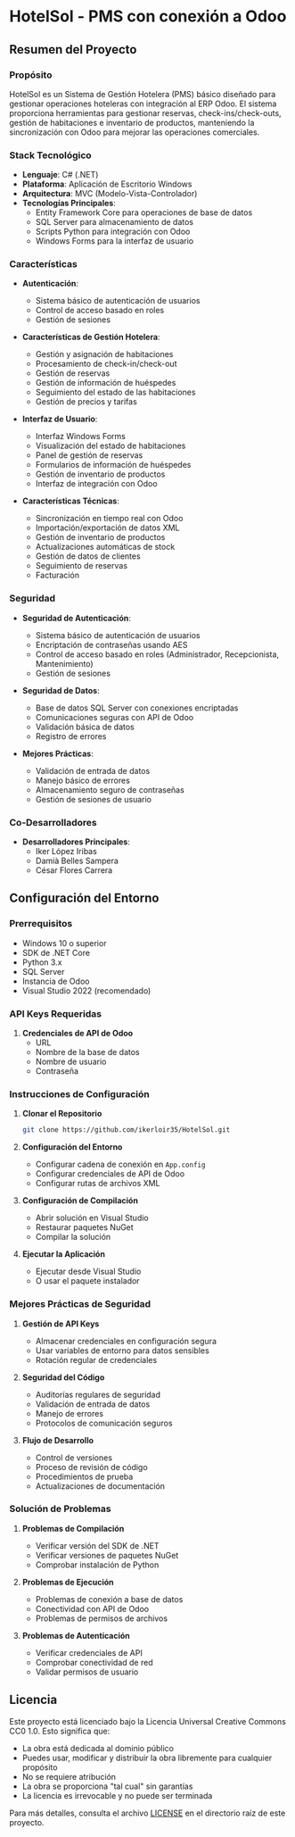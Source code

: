 # HotelSol - PMS con conexión a Odoo

## Resumen del Proyecto

### Propósito

HotelSol es un Sistema de Gestión Hotelera (PMS) básico diseñado para gestionar operaciones hoteleras con integración al ERP Odoo. El sistema proporciona herramientas para gestionar reservas, check-ins/check-outs, gestión de habitaciones e inventario de productos, manteniendo la sincronización con Odoo para mejorar las operaciones comerciales.

### Stack Tecnológico

- **Lenguaje**: C# (.NET)
- **Plataforma**: Aplicación de Escritorio Windows
- **Arquitectura**: MVC (Modelo-Vista-Controlador)
- **Tecnologías Principales**:
  - Entity Framework Core para operaciones de base de datos
  - SQL Server para almacenamiento de datos
  - Scripts Python para integración con Odoo
  - Windows Forms para la interfaz de usuario

### Características

- **Autenticación**:

  - Sistema básico de autenticación de usuarios
  - Control de acceso basado en roles
  - Gestión de sesiones

- **Características de Gestión Hotelera**:

  - Gestión y asignación de habitaciones
  - Procesamiento de check-in/check-out
  - Gestión de reservas
  - Gestión de información de huéspedes
  - Seguimiento del estado de las habitaciones
  - Gestión de precios y tarifas

- **Interfaz de Usuario**:

  - Interfaz Windows Forms
  - Visualización del estado de habitaciones
  - Panel de gestión de reservas
  - Formularios de información de huéspedes
  - Gestión de inventario de productos
  - Interfaz de integración con Odoo

- **Características Técnicas**:
  - Sincronización en tiempo real con Odoo
  - Importación/exportación de datos XML
  - Gestión de inventario de productos
  - Actualizaciones automáticas de stock
  - Gestión de datos de clientes
  - Seguimiento de reservas
  - Facturación

### Seguridad

- **Seguridad de Autenticación**:

  - Sistema básico de autenticación de usuarios
  - Encriptación de contraseñas usando AES
  - Control de acceso basado en roles (Administrador, Recepcionista, Mantenimiento)
  - Gestión de sesiones

- **Seguridad de Datos**:

  - Base de datos SQL Server con conexiones encriptadas
  - Comunicaciones seguras con API de Odoo
  - Validación básica de datos
  - Registro de errores

- **Mejores Prácticas**:
  - Validación de entrada de datos
  - Manejo básico de errores
  - Almacenamiento seguro de contraseñas
  - Gestión de sesiones de usuario

### Co-Desarrolladores

- **Desarrolladores Principales**:
  - Iker López Iribas
  - Damià Belles Sampera
  - César Flores Carrera

## Configuración del Entorno

### Prerrequisitos

- Windows 10 o superior
- SDK de .NET Core
- Python 3.x
- SQL Server
- Instancia de Odoo
- Visual Studio 2022 (recomendado)

### API Keys Requeridas

1. **Credenciales de API de Odoo**
   - URL
   - Nombre de la base de datos
   - Nombre de usuario
   - Contraseña

### Instrucciones de Configuración

1. **Clonar el Repositorio**

   ```bash
   git clone https://github.com/ikerloir35/HotelSol.git
   ```

2. **Configuración del Entorno**

   - Configurar cadena de conexión en `App.config`
   - Configurar credenciales de API de Odoo
   - Configurar rutas de archivos XML

3. **Configuración de Compilación**

   - Abrir solución en Visual Studio
   - Restaurar paquetes NuGet
   - Compilar la solución

4. **Ejecutar la Aplicación**
   - Ejecutar desde Visual Studio
   - O usar el paquete instalador

### Mejores Prácticas de Seguridad

1. **Gestión de API Keys**

   - Almacenar credenciales en configuración segura
   - Usar variables de entorno para datos sensibles
   - Rotación regular de credenciales

2. **Seguridad del Código**

   - Auditorías regulares de seguridad
   - Validación de entrada de datos
   - Manejo de errores
   - Protocolos de comunicación seguros

3. **Flujo de Desarrollo**
   - Control de versiones
   - Proceso de revisión de código
   - Procedimientos de prueba
   - Actualizaciones de documentación

### Solución de Problemas

1. **Problemas de Compilación**

   - Verificar versión del SDK de .NET
   - Verificar versiones de paquetes NuGet
   - Comprobar instalación de Python

2. **Problemas de Ejecución**

   - Problemas de conexión a base de datos
   - Conectividad con API de Odoo
   - Problemas de permisos de archivos

3. **Problemas de Autenticación**
   - Verificar credenciales de API
   - Comprobar conectividad de red
   - Validar permisos de usuario

## Licencia

Este proyecto está licenciado bajo la Licencia Universal Creative Commons CC0 1.0. Esto significa que:

- La obra está dedicada al dominio público
- Puedes usar, modificar y distribuir la obra libremente para cualquier propósito
- No se requiere atribución
- La obra se proporciona "tal cual" sin garantías
- La licencia es irrevocable y no puede ser terminada

Para más detalles, consulta el archivo [LICENSE](LICENSE) en el directorio raíz de este proyecto.
